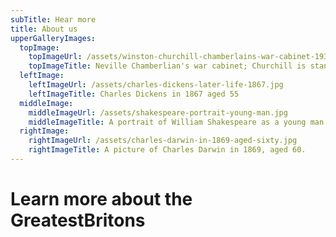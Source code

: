 ```yaml
---
subTitle: Hear more
title: About us
upperGalleryImages:
  topImage:
    topImageUrl: /assets/winston-churchill-chamberlains-war-cabinet-1939.jpg
    topImageTitle: Neville Chamberlian's war cabinet; Churchill is standing behind Chamberlain
  leftImage:
    leftImageUrl: /assets/charles-dickens-later-life-1867.jpg
    leftImageTitle: Charles Dickens in 1867 aged 55
  middleImage:
    middleImageUrl: /assets/shakespeare-portrait-young-man.jpg
    middleImageTitle: A portrait of William Shakespeare as a young man
  rightImage:
    rightImageUrl: /assets/charles-darwin-in-1869-aged-sixty.jpg
    rightImageTitle: A picture of Charles Darwin in 1869, aged 60.
---
```

# Learn more about the GreatestBritons
